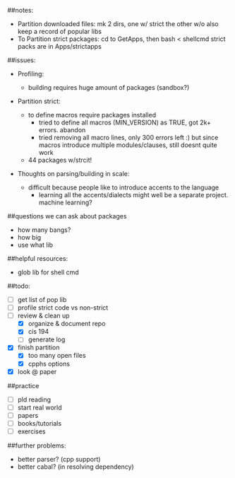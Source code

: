 ##notes: 
- Partition downloaded files: mk 2 dirs, one w/ strict the other w/o also keep a record of popular libs
- To Partition strict packages: cd to GetApps, then bash < shellcmd strict packs are in Apps/strictapps

##issues: 

- Profiling: 
  - building requires huge amount of packages (sandbox?)

- Partition strict: 
  - to define macros require packages installed
    - tried to define all macros (MIN_VERSION) as TRUE, got 2k+ errors. abandon
    - tried removing all macro lines, only 300 errors left :) but since macros introduce multiple modules/clauses, still doesnt quite work
  - 44 packages w/strcit!

- Thoughts on parsing/building in scale: 
  - difficult because people like to introduce accents to the language
    - learning all the accents/dialects might well be a separate project. machine learning?

##questions we can ask about packages
- how many bangs?
- how big
- use what lib

##helpful resources:
- glob lib for shell cmd

##todo: 
- [ ] get list of pop lib
- [ ] profile strict code vs non-strict
- [ ] review & clean up
  - [x] organize & document repo
  - [x] cis 194
  - [ ] generate log
- [x] finish partition
  - [x] too many open files
  - [x] cpphs options
- [x] look @ paper

##practice
- [ ] pld reading
- [ ] start real world
- [ ] papers
- [ ] books/tutorials
- [ ] exercises

##further problems:
- better parser? (cpp support)
- better cabal? (in resolving dependency)
